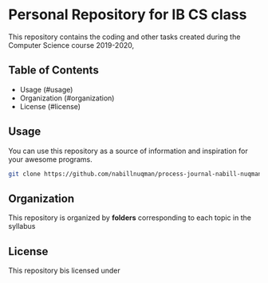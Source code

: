 Personal Repository for IB CS class
=====================================

This repository contains the coding and other tasks created during the Computer Science course 2019-2020,

Table of Contents
------------------------
  * Usage (#usage)
  * Organization (#organization)
  * License (#license)
  
  Usage
  ------------
  You can use this repository as a source of information and inspiration for your awesome programs.
  ```sh
  git clone https://github.com/nabillnuqman/process-journal-nabill-nuqman.git
  ```
  
  Organization
  ------------------
  This repository is organized by **folders** corresponding to each topic in the syllabus
  
  License
  -----------------
  This repository bis licensed under 
